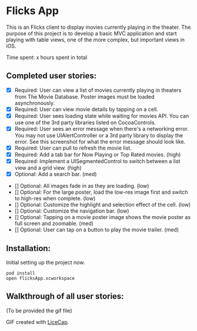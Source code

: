 # Flicks App

This is an Flicks client to display movies currently playing in the theater. The purpose of this project is to develop a basic MVC application and start playing with table views, one of the more complex, but important views in iOS.

Time spent: x hours spent in total

## Completed user stories:

 * [x] Required: User can view a list of movies currently playing in theaters from The Movie Database. Poster images must be loaded asynchronously.
 * [x] Required: User can view movie details by tapping on a cell.
 * [x] Required: User sees loading state while waiting for movies API. You can use one of the 3rd party libraries listed on CocoaControls.
 * [x] Required: User sees an error message when there's a networking error. You may not use UIAlertController or a 3rd party library to display the error. See this screenshot for what the error message should look like.
 * [x] Required: User can pull to refresh the movie list.
 * [x] Required: Add a tab bar for Now Playing or Top Rated movies. (high)
 * [x] Required: Implement a UISegmentedControl to switch between a list view and a grid view. (high)
 * [x] Optional: Add a search bar. (med)
 * [] Optional: All images fade in as they are loading. (low)
 * [] Optional: For the large poster, load the low-res image first and switch to high-res when complete. (low)
 * [] Optional: Customize the highlight and selection effect of the cell. (low)
 * [] Optional: Customize the navigation bar. (low)
 * [] Optional: Tapping on a movie poster image shows the movie poster as full screen and zoomable. (med)
 * [] Optional: User can tap on a button to play the movie trailer. (med)

 
## Installation:

Initial setting up the project now.

```
pod install
open flicksApp.xcworkspace
```



## Walkthrough of all user stories:

(To be provided the gif file)

GIF created with [LiceCap](http://www.cockos.com/licecap/).

